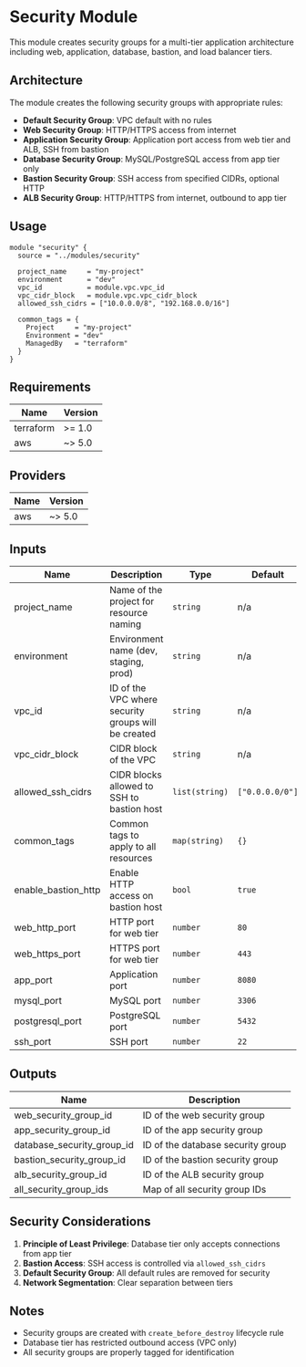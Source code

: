 # Security Module

This module creates security groups for a multi-tier application architecture including web, application, database, bastion, and load balancer tiers.

## Architecture

The module creates the following security groups with appropriate rules:

- **Default Security Group**: VPC default with no rules
- **Web Security Group**: HTTP/HTTPS access from internet
- **Application Security Group**: Application port access from web tier and ALB, SSH from bastion
- **Database Security Group**: MySQL/PostgreSQL access from app tier only
- **Bastion Security Group**: SSH access from specified CIDRs, optional HTTP
- **ALB Security Group**: HTTP/HTTPS from internet, outbound to app tier

## Usage

```hcl
module "security" {
  source = "../modules/security"

  project_name     = "my-project"
  environment      = "dev"
  vpc_id           = module.vpc.vpc_id
  vpc_cidr_block   = module.vpc.vpc_cidr_block
  allowed_ssh_cidrs = ["10.0.0.0/8", "192.168.0.0/16"]

  common_tags = {
    Project     = "my-project"
    Environment = "dev"
    ManagedBy   = "terraform"
  }
}
```

## Requirements

| Name | Version |
|------|---------|
| terraform | >= 1.0 |
| aws | ~> 5.0 |

## Providers

| Name | Version |
|------|---------|
| aws | ~> 5.0 |

## Inputs

| Name | Description | Type | Default | Required |
|------|-------------|------|---------|:--------:|
| project_name | Name of the project for resource naming | `string` | n/a | yes |
| environment | Environment name (dev, staging, prod) | `string` | n/a | yes |
| vpc_id | ID of the VPC where security groups will be created | `string` | n/a | yes |
| vpc_cidr_block | CIDR block of the VPC | `string` | n/a | yes |
| allowed_ssh_cidrs | CIDR blocks allowed to SSH to bastion host | `list(string)` | `["0.0.0.0/0"]` | no |
| common_tags | Common tags to apply to all resources | `map(string)` | `{}` | no |
| enable_bastion_http | Enable HTTP access on bastion host | `bool` | `true` | no |
| web_http_port | HTTP port for web tier | `number` | `80` | no |
| web_https_port | HTTPS port for web tier | `number` | `443` | no |
| app_port | Application port | `number` | `8080` | no |
| mysql_port | MySQL port | `number` | `3306` | no |
| postgresql_port | PostgreSQL port | `number` | `5432` | no |
| ssh_port | SSH port | `number` | `22` | no |

## Outputs

| Name | Description |
|------|-------------|
| web_security_group_id | ID of the web security group |
| app_security_group_id | ID of the app security group |
| database_security_group_id | ID of the database security group |
| bastion_security_group_id | ID of the bastion security group |
| alb_security_group_id | ID of the ALB security group |
| all_security_group_ids | Map of all security group IDs |

## Security Considerations

1. **Principle of Least Privilege**: Database tier only accepts connections from app tier
2. **Bastion Access**: SSH access is controlled via `allowed_ssh_cidrs`
3. **Default Security Group**: All default rules are removed for security
4. **Network Segmentation**: Clear separation between tiers

## Notes

- Security groups are created with `create_before_destroy` lifecycle rule
- Database tier has restricted outbound access (VPC only)
- All security groups are properly tagged for identification